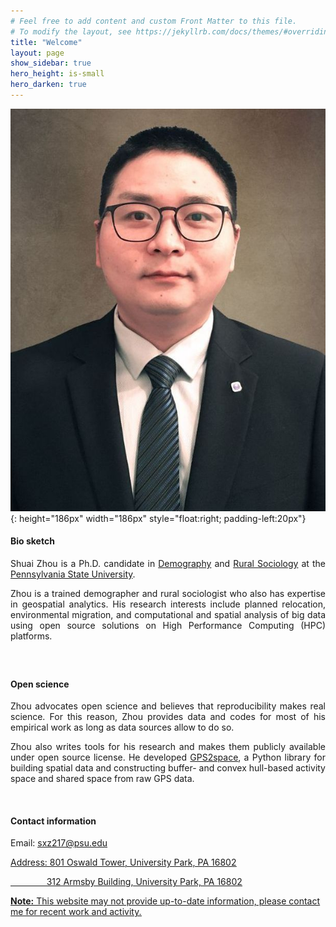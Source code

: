 ```yaml
---
# Feel free to add content and custom Front Matter to this file.
# To modify the layout, see https://jekyllrb.com/docs/themes/#overriding-theme-defaults
title: "Welcome"
layout: page
show_sidebar: true
hero_height: is-small
hero_darken: true
---
```


<!-- This is some comments on how to write markdown file -->
<!-- <br/>: break line and insert a new blink line -->
<!-- insert pic without align: <img src="images/favicon.png" width="200"> -->
<!-- insert pic with align: <div align = "center"><img src = "images/favicon.png" width = "200"/></div> -->

<!-- <div align = "center"><img src = "images/favicon.png" width = "200"/></div> -->
<!-- <img style="float: right;" width="200" height="200" src="images/favicon.png"> -->
![favicon](./images/shuaizhou.jpg){: height="186px" width="186px" style="float:right; padding-left:20px"}


#### Bio sketch

<p align="justify">Shuai Zhou is a Ph.D. candidate in <a href="https://pop.psu.edu/people/szhou" target="_blank">Demography</a> and <a href="https://aese.psu.edu/directory/sxz217" target="_blank">Rural Sociology</a> at the <a href="https://www.psu.edu/" target="_blank">Pennsylvania State University</a>.</p>

<p align="justify">Zhou is a trained demographer and rural sociologist who also has expertise in geospatial analytics. His research interests include planned relocation, environmental migration, and computational and spatial analysis of big data using open source solutions on High Performance Computing (HPC) platforms.</p>

<p align="justify">
<a href="mailto:sxz217@psu.edu"><i class="fas fa-envelope big-icon" style="font-size:21px"></i></a>
    &ensp;
<a href="https://twitter.com/ShuaiZhou312" target="_blank" rel="noopener"><i class="fab fa-twitter big-icon" style="font-size:21px"></i></a>
    &ensp;
<a href="https://scholar.google.co.uk/citations?hl=en&amp;user=1XVm2t0AAAAJ" target="_blank" rel="noopener"><i class="ai ai-google-scholar big-icon" style="font-size:21px"></i></a>
    &ensp;
<a href="https://orcid.org/0000-0001-6555-4088" target="_blank" rel="noopener"><i class="fab fa-orcid big-icon" style="font-size:21px"></i></a>
    &ensp;
<a href="https://github.com/shuai-zhou" target="_blank" rel="noopener"><i class="fab fa-github big-icon" style="font-size:21px"></i></a>
    &ensp;
<a href="https://www.linkedin.com/in/zhou-shuai/" target="_blank" rel="noopener"><i class="fab fa-linkedin big-icon" style="font-size:21px"></i></a>
    &ensp;
<a href="/downloads/cv.pdf" target="_blank" rel="noopener"><i class="ai ai-cv big-icon" style="font-size:22px"></i></a>
</p>

<!-- <div align = "right">
  <a href="mailto:sxz217@psu.edu"><i class="fas fa-envelope big-icon" style="font-size:21px"></i></a>
    &ensp;
  <a href="https://twitter.com/ShuaiZhou312" target="_blank" rel="noopener"><i class="fab fa-twitter big-icon" style="font-size:21px"></i></a>
    &ensp;
  <a href="https://scholar.google.co.uk/citations?hl=en&amp;user=1XVm2t0AAAAJ" target="_blank" rel="noopener"><i class="ai ai-google-scholar big-icon" style="font-size:21px"></i></a>
    &ensp;
  <a href="https://orcid.org/0000-0001-6555-4088" target="_blank" rel="noopener"><i class="fab fa-orcid big-icon" style="font-size:21px"></i></a>
    &ensp;
  <a href="https://github.com/shuai-zhou" target="_blank" rel="noopener"><i class="fab fa-github big-icon" style="font-size:21px"></i></a>
    &ensp;
  <a href="/downloads/cv.pdf" target="_blank" rel="noopener"><i class="ai ai-cv big-icon" style="font-size:21px"></i></a>
</div> -->

#### Open science

<p align="justify">Zhou advocates open science and believes that reproducibility makes real science. For this reason, Zhou provides data and codes for most of his empirical work as long as data sources allow to do so.</p>

<p align="justify">Zhou also writes tools for his research and makes them publicly available under open source license. He developed <a href="https://gps2space.readthedocs.io/en/latest/index.html" target="_blank">GPS2space</a>, a Python library for building spatial data and constructing buffer- and convex hull-based activity space and shared space from raw GPS data.</p>
<br/>

#### Contact information

Email: <u>sxz217@psu.edu<u>

Address: <u>801 Oswald Tower, University Park, PA 16802<u>

&nbsp; &nbsp; &nbsp; &nbsp; &nbsp; &nbsp; &nbsp; &thinsp;<u>312 Armsby Building, University Park, PA 16802<u>

<!-- Spaces in markdown: https://stackoverflow.com/questions/44810511/how-to-add-empty-spaces-into-md-markdown-readme-on-github
only one space » either use &nbsp; or just hit Spacebar (2nd one is good choice in this case)
more than one space » use &nbsp; + space (for 2 consecutive spaces) -->

<!-- Different types of space, e.g., half space: https://stackoverflow.com/questions/8515365/are-there-other-whitespace-codes-like-nbsp-for-half-spaces-em-spaces-en-space -->

**Note:** This website may not provide up-to-date information, please contact me for recent work and activity.

